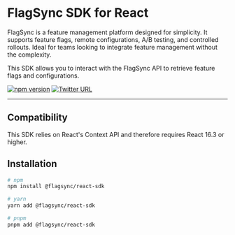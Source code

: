 # FlagSync SDK for React

FlagSync is a feature management platform designed for simplicity. It supports feature flags, remote configurations, A/B testing, and controlled rollouts. Ideal for teams looking to integrate feature management without the complexity.

This SDK allows you to interact with the FlagSync API to retrieve feature flags and configurations.

[![npm version](https://badge.fury.io/js/%40flagsync%2Freact-sdk.svg)](https://badge.fury.io/js/%40flagsync%2Fjs-sdk)
[![Twitter URL](https://img.shields.io/twitter/url/https/twitter.com/flagsync.svg?style=social&label=Follow%20%40flagsync)](https://twitter.com/flagsync)

---
## Compatibility
This SDK relies on React's Context API and therefore requires React 16.3 or higher.

## Installation

```bash
# npm
npm install @flagsync/react-sdk

# yarn
yarn add @flagsync/react-sdk

# pnpm
pnpm add @flagsync/react-sdk
```
